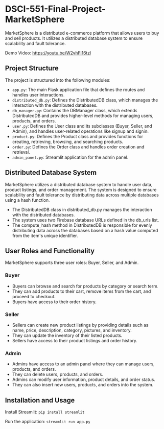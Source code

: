# DSCI-551-Final-Project-MarketSphere
MarketSphere is a distributed e-commerce platform that allows users to buy and sell products. It utilizes a distributed database system to ensure scalability and fault tolerance.

Demo Video: https://youtu.be/W2vhFi16tzI


## Project Structure
The project is structured into the following modules:

- `app.py`: The main Flask application file that defines the routes and handles user interactions.
- `distributed_db.py`: Defines the DistributedDB class, which manages the interaction with the distributed databases.
- `db_manager.py`: Contains the DBManager class, which extends DistributedDB and provides higher-level methods for managing users, products, and orders.
- `user.py`: Defines the User class and its subclasses (Buyer, Seller, and Admin), and handles user-related operations like signup and signin.
- `product.py`: Defines the Product class and provides functions for creating, retrieving, browsing, and searching products.
- `order.py`: Defines the Order class and handles order creation and retrieval.
- `admin_panel.py`: Streamlit application for the admin panel.

## Distributed Database System
MarketSphere utilizes a distributed database system to handle user data, product listings, and order management. The system is designed to ensure scalability and fault tolerance by distributing data across multiple databases using a hash function.

- The DistributedDB class in distributed_db.py manages the interaction with the distributed databases.
- The system uses two Firebase database URLs defined in the db_urls list.
- The compute_hash method in DistributedDB is responsible for evenly distributing data across the databases based on a hash value computed from the item's unique identifier.

## User Roles and Functionality
MarketSphere supports three user roles: Buyer, Seller, and Admin.

### Buyer

- Buyers can browse and search for products by category or search term.
- They can add products to their cart, remove items from the cart, and proceed to checkout.
- Buyers have access to their order history.

### Seller

- Sellers can create new product listings by providing details such as name, price, description, category, pictures, and inventory.
- They can update the inventory of their listed products.
- Sellers have access to their product listings and order history.

### Admin

- Admins have access to an admin panel where they can manage users, products, and orders.
- They can delete users, products, and orders.
- Admins can modify user information, product details, and order status.
- They can also insert new users, products, and orders into the system.


## Installation and Usage

Install Streamlit: `pip install streamlit`

Run the application: `streamlit run app.py`

